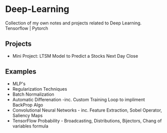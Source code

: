 # Deep-Learning
Collection of my own notes and projects related to Deep Learning. 
Tensorflow | Pytorch 
## Projects
* Mini Project: LTSM Model to Predict a Stocks Next Day Close

## Examples
* MLP's
* Regularization Techniques
* Batch Normalization
* Automatic Differenation -inc. Custom Training Loop to impliment BackProp Algo
* Convolutional Neural Networks - inc. Feature Extraction, Sobel Operator, Saliency Maps 
* TensorFlow Probability - Broadcasting, Distributions, Bijectors, Chang of variables formula
